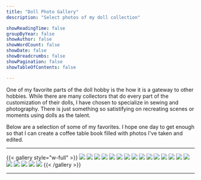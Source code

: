 ```yaml
---
title: "Doll Photo Gallery"
description: "Select photos of my doll collection"

showReadingTime: false
groupByYear: false
showAuthor: false
showWordCount: false
showDate: false
showBreadcrumbs: false
showPagination: false
showTableOfContents: false

---
```


One of my favorite parts of the doll hobby is the how it is a gateway to other hobbies. While there are many collectors that do every part of the customization of their dolls, I have chosen to specialize in sewing and photography. There is just something so satistifying on recreating scenes or moments using dolls as the talent.

Below are a selection of some of my favorites. I hope one day to get enough so that I can create a coffee table book filled with photos I've taken and edited.

---

{{< gallery style="w-full" >}}
  <img src="gallery-images/01.png" class="grid-w50 md:grid-w33 rounded-lg" />
  <img src="gallery-images/02.png" class="grid-w50 md:grid-w33 rounded-lg" />
  <img src="gallery-images/03.png" class="grid-w50 md:grid-w33 rounded-lg" />
  <img src="gallery-images/04.png" class="grid-w50 md:grid-w33 rounded-lg" />
  <img src="gallery-images/05.png" class="grid-w50 md:grid-w33 rounded-lg" />
  <img src="gallery-images/06.png" class="grid-w50 md:grid-w33 rounded-lg" />
  <img src="gallery-images/07.png" class="grid-w50 md:grid-w33 rounded-lg" />
  <img src="gallery-images/08.png" class="grid-w50 md:grid-w33 rounded-lg" />
  <img src="gallery-images/09.png" class="grid-w50 md:grid-w33 rounded-lg" />
  <img src="gallery-images/10.png" class="grid-w50 md:grid-w33 rounded-lg" />
  <img src="gallery-images/11.png" class="grid-w50 md:grid-w33 rounded-lg" />
  <img src="gallery-images/12.png" class="grid-w50 md:grid-w33 rounded-lg" />
  <img src="gallery-images/13.png" class="grid-w50 md:grid-w33 rounded-lg" />
  <img src="gallery-images/14.png" class="grid-w50 md:grid-w33 rounded-lg" />
  <img src="gallery-images/15.png" class="grid-w50 md:grid-w33 rounded-lg" />
  <img src="gallery-images/16.png" class="grid-w50 md:grid-w33 rounded-lg" />
  <img src="gallery-images/17.png" class="grid-w50 md:grid-w33 rounded-lg" />
  <img src="gallery-images/18.png" class="grid-w50 md:grid-w33 rounded-lg" />
  <img src="gallery-images/19.png" class="grid-w50 md:grid-w33 rounded-lg" />
  <img src="gallery-images/20.png" class="grid-w50 md:grid-w33 rounded-lg" />
{{< /gallery >}}

---